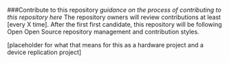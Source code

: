 ###Contribute to this repository
_guidance on the process of contributing to this repository here_
The repository owners will review contributions at least [every X time]. After the first first candidate, this repository will be following Open Open Source repository management and contribution styles.

[placeholder for what that means for this as a hardware project and a device replication project]
